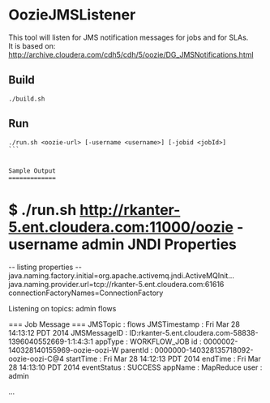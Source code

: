 OozieJMSListener
================

This tool will listen for JMS notification messages for jobs and for SLAs.  
It is based on: http://archive.cloudera.com/cdh5/cdh/5/oozie/DG_JMSNotifications.html

Build
-----
````
./build.sh
````

Run
---
````
./run.sh <oozie-url> [-username <username>] [-jobid <jobId>]
```


Sample Output
=============
````
$ ./run.sh http://rkanter-5.ent.cloudera.com:11000/oozie -username admin
JNDI Properties
===============
-- listing properties --
java.naming.factory.initial=org.apache.activemq.jndi.ActiveMQInit...
java.naming.provider.url=tcp://rkanter-5.ent.cloudera.com:61616
connectionFactoryNames=ConnectionFactory

Listening on topics:
	admin
	flows


=== Job Message ===
JMSTopic            : flows
JMSTimestamp        : Fri Mar 28 14:13:12 PDT 2014
JMSMessageID        : ID:rkanter-5.ent.cloudera.com-58838-1396040552669-1:1:4:3:1
appType             : WORKFLOW_JOB
id                  : 0000002-140328140155969-oozie-oozi-W
parentId            : 0000000-140328135718092-oozie-oozi-C@4
startTime           : Fri Mar 28 14:12:13 PDT 2014
endTime             : Fri Mar 28 14:13:10 PDT 2014
eventStatus         : SUCCESS
appName             : MapReduce
user                : admin

...
````
